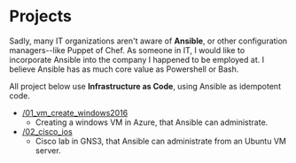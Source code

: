 # Projects

Sadly, many IT organizations aren't aware of **Ansible**, or other configuration managers--like Puppet of Chef. As someone in IT, I would like to incorporate Ansible into the company I happened to be employed at. I believe Ansible has as much core value as Powershell or Bash.

All project below use **Infrastructure as Code**, using Ansible as idempotent code.

- [/01_vm_create_windows2016](https://github.com/techienaut/ansible/tree/master/01_vm_create_windows2016)
  - Creating a windows VM in Azure, that Ansible can administrate.
- [/02_cisco_ios](https://github.com/techienaut/ansible/tree/master/02_cisco_ios)
  - Cisco lab in GNS3, that Ansible can administrate from an Ubuntu VM server.
